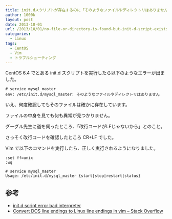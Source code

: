 ```yaml
---
title: init.dスクリプトが存在するのに「そのようなファイルやディレクトリはありません」と言われた
author: 1000k
layout: post
date: 2013-10-01
url: /2013/10/01/no-file-or-directory-is-found-but-init-d-script-exists/
categories:
  - Linux
tags:
  - CentOS
  - Vim
  - トラブルシューティング
---
```

CentOS 6.4 でとある init.d スクリプトを実行したら以下のようなエラーが出ました。

```
# service mysql_master
env: /etc/init.d/mysql_master: そのようなファイルやディレクトリはありません
```


いえ、何度確認してもそのファイルは確かに存在しています。

ファイルの中身を見ても何も異常が見つかりません。

グーグル先生に道を伺ったところ、「改行コードがLFじゃないから」とのこと。

さっそく改行コードを確認したところ CR+LF でした。

Vim で以下のコマンドを実行したら、正しく実行されるようになりました。

```
:set ff=unix
:wq
```


```
# service mysql_master
Usage: /etc/init.d/mysql_master {start|stop|restart|status}
```


## 参考

  * <a href="http://www.linuxquestions.org/questions/red-hat-31/init-d-script-error-bad-interpreter-204902/" onclick="_gaq.push(['_trackEvent', 'outbound-article', 'http://www.linuxquestions.org/questions/red-hat-31/init-d-script-error-bad-interpreter-204902/', 'init.d script error bad interpreter']);" >init.d script error bad interpreter</a>
  * <a href="http://stackoverflow.com/questions/82726/convert-dos-line-endings-to-linux-line-endings-in-vim" onclick="_gaq.push(['_trackEvent', 'outbound-article', 'http://stackoverflow.com/questions/82726/convert-dos-line-endings-to-linux-line-endings-in-vim', 'Convert DOS line endings to Linux line endings in vim &#8211; Stack Overflow']);" >Convert DOS line endings to Linux line endings in vim &#8211; Stack Overflow</a>